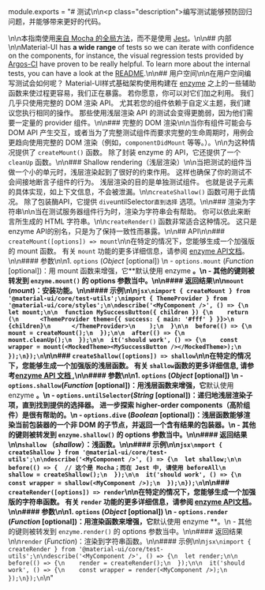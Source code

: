 module.exports = "# 测试\n\n<p class=\"description\">编写测试能够预防回归问题，并能够带来更好的代码。</p>\n\n本指南使用[来自 Mocha 的全局方法](https://mochajs.org/api/global.html)，而不是使用 [Jest](https://jestjs.io/docs/en/api)。\n\n## 内部\n\nMaterial-UI has **a wide range** of tests so we can iterate with confidence on the components, for instance, the visual regression tests provided by [Argos-CI](https://www.argos-ci.com/Foso/material-ui) have proven to be really helpful. To learn more about the internal tests, you can have a look at the [README](https://github.com/Foso/material-ui/blob/master/test/README.md).\n\n## 用户空间\n\n在用户空间编写测试会如何呢？ Material-UI样式基础架构使用构建在 [enzyme](https://github.com/airbnb/enzyme) 之上的一些辅助函数来使过程更容易，我们正在暴露。 若你愿意，你可以对它们加之利用。 我们几乎只使用完整的 DOM 渲染 API。 尤其若您的组件依赖于自定义主题，我们建议您执行相同的操作。 那些使用浅层渲染 API 的测试会变得更脆弱，因为他们需要一定量的 provider 组件。\n\n### 完整的 DOM 渲染\n\n当你有组件可能会与 DOM API 产生交互，或者当为了完整测试组件而要求完整的生命周期时，用例会更趋向使用完整的 DOM 渲染（例如，`componentDidMount` 等等。）。\n\n为这种情况提供了 `createMount()` 函数。 除了封装 enzyme 的 API，它还提供了一个 `cleanUp` 函数。\n\n### Shallow rendering（浅层渲染）\n\n当把测试的组件当做一个小的单元时，浅层渲染起到了很好的约束作用。 这样也确保了你的测试不会间接地断言子组件的行为。 浅层渲染的目的是单独测试组件。 也就是说子元素的具体实现，如上下文信息，不会被泄漏。\n\n`createShallow()` 函数可用于此情况。 除了包装酶API，它提供 `dive`untilSelector`直到选择` 选项。\n\n### 渲染为字符串\n\n当在测试服务器组件行为时，渲染为字符串会有帮助。 你可以依此来断言所生成的 HTML 字符串。\n\n`createRender()` 函数非常适合这种情况。 这只是enzyme API的别名，只是为了保持一致性而暴露。\n\n## API\n\n### `createMount([options]) => mount`\n\n在特定的情况下，您能够生成一个加强版的 mount 函数。 有关 `mount` 功能的更多详细信息，请参阅 [enzyme API文档](https://airbnb.io/enzyme/docs/api/mount.html)。\n\n#### 参数\n\n1. `options` (*Object* [optional]) \n  - `options.mount` (*Function* [optional])：用 mount 函数来增强，它**默认使用 enzyme **。\n  - 其他的键则被转发到 `enzyme.mount()` 的 options 参数当中。\n\n#### 返回结果\n\n`mount` (*mount*)：安装功能。\n\n#### 示例\n\n```jsx\nimport { createMount } from '@material-ui/core/test-utils';\nimport { ThemeProvider } from '@material-ui/core/styles';\n\ndescribe('<MyComponent />', () => {\n  let mount;\n\n  function MySuccessButton({ children }) {\n    return (\n      <ThemeProvider theme={{ success: { main: '#fff' } }}>\n        {children}\n      </ThemeProvider>\n    );\n  }\n\n  before(() => {\n    mount = createMount();\n  });\n\n  after(() => {\n    mount.cleanUp();\n  });\n\n  it('should work', () => {\n    const wrapper = mount(<MockedTheme><MySuccessButton /></MockedTheme>);\n  });\n});\n```\n\n### `createShallow([options]) => shallow`\n\n在特定的情况下，您能够生成一个加强版的浅层函数。 有关 `shallow`函数的更多详细信息, 请参考[enzyme API 文档 ](https://airbnb.io/enzyme/docs/api/shallow.html),\n\n#### 参数\n\n1. `options` (*Object* [optional]) \n  - `options.shallow`(*Function* [optional])：用浅层函数来增强，它**默认使用 enzyme **。\n  - `options.untilSelector`(*String* [optional])：递归地浅层渲染子项，直到找到提供的选择器。 进一步探索 higher-order components（高阶组件）是很有帮助的。\n  - `options.dive` (*Boolean* [optional])：浅层函数能够渲染当前包装器的一个非 DOM 的子节点，并返回一个含有结果的包装器。\n  - 其他的键则被转发到 `enzyme.shallow()` 的 options 参数当中。\n\n#### 返回结果\n\n`shallow` （*shallow*）：浅函数。\n\n#### 示例\n\n```jsx\nmport { createShallow } from '@material-ui/core/test-utils';\n\ndescribe('<MyComponent />', () => {\n  let shallow;\n\n  before(() => {  // 这个是 Mocha；而在 Jest 中, 请使用 beforeAll\n    shallow = createShallow();\n  });\n\n  it('should work', () => {\n    const wrapper = shallow(<MyComponent />);\n  });\n});\n```\n\n### `createRender([options]) => render`\n\n在特定的情况下，您能够生成一个加强版的字符串函数。 有关 `render` 功能的更多详细信息，请参阅 [enzyme API文档](https://airbnb.io/enzyme/docs/api/render.html)。\n\n#### 参数\n\n1. `options` (*Object* [optional]) \n  - `options.render` (*Function* [optional])：用渲染函数来增强，它**默认使用 enzyme **。\n  - 其他的键则被转发到 `enzyme.render()` 的 options 参数当中。\n\n#### 返回结果\n\n`render` (*Function*)：渲染到字符串函数。\n\n#### 示例\n\n```jsx\nimport { createRender } from '@material-ui/core/test-utils';\n\ndescribe('<MyComponent />', () => {\n  let render;\n\n  before(() => {\n    render = createRender();\n  });\n\n  it('should work', () => {\n    const wrapper = render(<MyComponent />);\n  });\n});\n```\n"